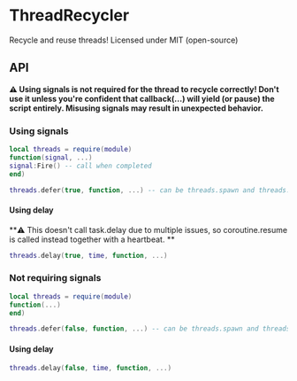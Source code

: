 # ThreadRecycler
Recycle and reuse threads! 
Licensed under MIT (open-source)

## API

**⚠️ Using signals is not required for the thread to recycle correctly! Don't use it unless you're confident that callback(...) will yield (or pause) the script entirely. Misusing signals may result in unexpected behavior.**

### Using signals

```lua
local threads = require(module)
function(signal, ...)
signal:Fire() -- call when completed
end)

threads.defer(true, function, ...) -- can be threads.spawn and threads.wrap too
```

#### Using delay

**⚠️ This doesn't call task.delay due to multiple issues, so coroutine.resume is called instead together with a heartbeat. **

```lua
threads.delay(true, time, function, ...)
```

### Not requiring signals

```lua
local threads = require(module)
function(...)
end)

threads.defer(false, function, ...) -- can be threads.spawn and threads.resume too
```

#### Using delay

```lua
threads.delay(false, time, function, ...)
```
